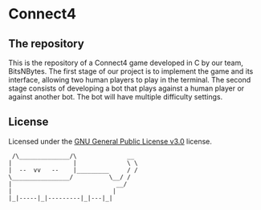 # Connect4
## The repository
This is the repository of a Connect4 game developed in C by our team, BitsNBytes.
The first stage of our project is to implement the game and its interface, allowing two human players to play in the terminal. The second stage consists of developing a bot that plays against a human player or against another bot. The bot will have multiple difficulty settings. 

## License
Licensed under the [GNU General Public License v3.0](LICENSE.txt) license.
```
 /\______________/\              __
|                 |              \ \
|  --  vv   --    |_________     / /
\________________/          \__/ /
|                             __/
|                            |
|_|-----|_|---------|_|---|_|
```